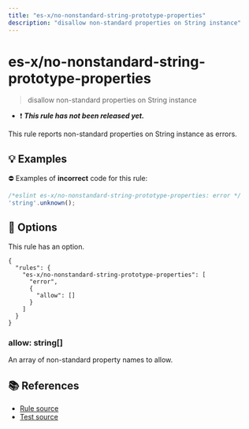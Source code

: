 ```yaml
---
title: "es-x/no-nonstandard-string-prototype-properties"
description: "disallow non-standard properties on String instance"
---
```


# es-x/no-nonstandard-string-prototype-properties
> disallow non-standard properties on String instance

- ❗ <badge text="This rule has not been released yet." vertical="middle" type="error"> ***This rule has not been released yet.*** </badge>

This rule reports non-standard properties on String instance as errors.

## 💡 Examples

⛔ Examples of **incorrect** code for this rule:

<eslint-playground type="bad">

```js
/*eslint es-x/no-nonstandard-string-prototype-properties: error */
'string'.unknown();
```

</eslint-playground>

## 🔧 Options

This rule has an option.

```jsonc
{
  "rules": {
    "es-x/no-nonstandard-string-prototype-properties": [
      "error",
      {
        "allow": []
      }
    ]
  }
}
```

### allow: string[]

An array of non-standard property names to allow.

## 📚 References

- [Rule source](https://github.com/eslint-community/eslint-plugin-es-x/blob/master/lib/rules/no-nonstandard-string-prototype-properties.js)
- [Test source](https://github.com/eslint-community/eslint-plugin-es-x/blob/master/tests/lib/rules/no-nonstandard-string-prototype-properties.js)
